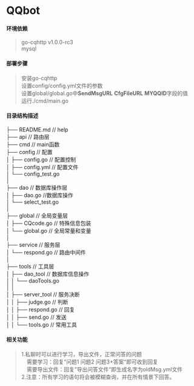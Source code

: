 # QQbot

#### 环境依赖
>go-cqhttp v1.0.0-rc3  
>mysql

#### 部署步骤
>安装go-cqhttp  
>设置config/config.yml文件的参数  
>设置global/global.go中**SendMsgURL** **CfgFileURL** **MYQQID**字段的值  
>运行./cmd/main.go

#### 目录结构描述
├── README.md                   // help  
├── api                         // 路由层  
├── cmd                         // main函数  
├── config                      // 配置  
│   ├── config.go               // 配置控制   
│   ├── config.yml              // 配置文件  
│   └── config_test.go  
│  
├── dao                         // 数据库操作层  
│   ├── dao.go                  //数据库操作  
│   └── select_test.go  
│  
├── global                      // 全局变量层  
│   ├── CQcode.go               // 特殊信息包装   
│   └── global.go               // 全局常量和变量  
│   
├── service                     // 服务层  
│   └── respond.go              // 路由中间件  
│  
├── tools                       // 工具层    
│   ├── dao_tool                // 数据库信息操作  
│   │    └── daoTools.go  
│   │  
│   ├── server_tool             // 服务决断  
│   │   ├── judge.go            // 判断  
│   │   ├── respond.go          // 回复  
│   │   ├── send.go             // 发送  
│   │   └── tools.go            // 常用工具

#### 相关功能
>1.私聊时可以进行学习，导出文件，正常问答的问题  
> &emsp;需要学习：回复”问题1 问题2 问题3+答案“即可收到回复  
> &emsp;需要导出文件：回复”导出问答文件“即生成名字为oldMsg.yml文件  
>2.注意：所有学习的语句将会被模糊查询，并在所有情景下回答。